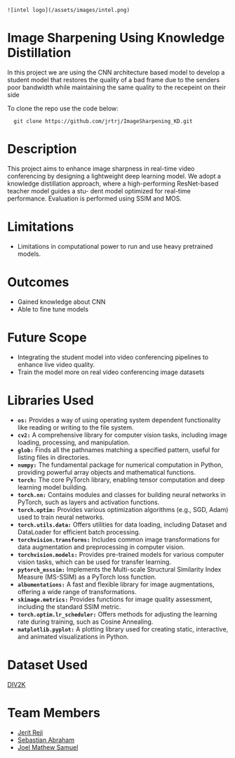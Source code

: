     ![intel logo](/assets/images/intel.png)
# Image Sharpening Using Knowledge Distillation 

In this project we are using the CNN architecture based model to develop a student model that restores the quality of a bad frame due to the senders poor bandwidth while maintaining the same quality to the recepeint on their side 

To clone the repo use the code below:
```
  git clone https://github.com/jrtrj/ImageSharpening_KD.git
```
# Description 
This project aims to enhance image sharpness in real-time video conferencing by
designing a lightweight deep learning model. We adopt a knowledge distillation
approach, where a high-performing ResNet-based teacher model guides a stu-
dent model optimized for real-time performance. Evaluation is performed using SSIM and MOS.

# Limitations
- Limitations in computational power to run and use heavy pretrained models.

# Outcomes 
- Gained knowledge about CNN
- Able to fine tune models

# Future Scope 
- Integrating the student model into video conferencing pipelines to enhance live video quality.
- Train the model more on real video conferencing image datasets
  
# Libraries Used
- **`os:`** Provides a way of using operating system dependent functionality like reading or writing to the file system.
- **`cv2:`** A comprehensive library for computer vision tasks, including image loading, processing, and manipulation.
- **`glob:`** Finds all the pathnames matching a specified pattern, useful for listing files in directories.
- **`numpy:`** The fundamental package for numerical computation in Python, providing powerful array objects and mathematical functions.
- **`torch:`** The core PyTorch library, enabling tensor computation and deep learning model building.
- **`torch.nn:`** Contains modules and classes for building neural networks in PyTorch, such as layers and activation functions.
- **`torch.optim:`** Provides various optimization algorithms (e.g., SGD, Adam) used to train neural networks.
- **`torch.utils.data:`** Offers utilities for data loading, including Dataset and DataLoader for efficient batch processing.
- **`torchvision.transforms:`** Includes common image transformations for data augmentation and preprocessing in computer vision.
- **`torchvision.models:`** Provides pre-trained models for various computer vision tasks, which can be used for transfer learning.
- **`pytorch_msssim:`** Implements the Multi-scale Structural Similarity Index Measure (MS-SSIM) as a PyTorch loss function.
- **`albumentations:`** A fast and flexible library for image augmentations, offering a wide range of transformations.
- **`skimage.metrics:`** Provides functions for image quality assessment, including the standard SSIM metric.
- **`torch.optim.lr_scheduler:`** Offers methods for adjusting the learning rate during training, such as Cosine Annealing.
- **`matplotlib.pyplot:`** A plotting library used for creating static, interactive, and animated visualizations in Python.
  
# Dataset Used
  <a href="https://data.vision.ee.ethz.ch/cvl/DIV2K/" target="_blank">DIV2K</a>
# Team Members
- <a href="https://github.com/jrtrj" target="_blank">Jerit Reji</a>
- <a href="https://github.com/sebastian-abraham" target="_blank">Sebastian Abraham</a>
- <a href="https://github.com/JoThePOkeMOn" target="_blank">Joel Mathew Samuel</a>

